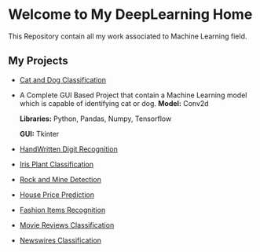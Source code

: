 # Welcome to My DeepLearning Home

This Repository contain all my work associated to Machine Learning field.

## My Projects 

 - [Cat and Dog Classification](https://github.com/Muhammad-Usama-07/DeepLearning-Work/tree/main/All_Projects/Cat_and_Dog_classification)
  - A Complete GUI Based Project that contain a Machine Learning model which is capable of identifying cat or dog.
    **Model:** Conv2d

    **Libraries:** Python, Pandas, Numpy, Tensorflow
        
    **GUI:** Tkinter
 - [HandWritten Digit Recognition](https://github.com/Muhammad-Usama-07/DeepLearning-Work/tree/main/All_Projects/HandWrittrenDigitRecognitoin)
 - [Iris Plant Classification](https://github.com/Muhammad-Usama-07/DeepLearning-Work/tree/main/All_Projects/iris_plants_Classify)
 - [Rock and Mine Detection](https://github.com/Muhammad-Usama-07/DeepLearning-Work/tree/main/All_Projects/Rock_and_Mine_prediction)
 - [House Price Prediction](https://github.com/Muhammad-Usama-07/DeepLearning-Work/tree/main/All_Projects/HousePricePrediction)
 - [Fashion Items Recognition](https://github.com/Muhammad-Usama-07/DeepLearning-Work/tree/main/All_Projects/FashionItemsRecognition)
 - [Movie Reviews Classification](https://github.com/Muhammad-Usama-07/DeepLearning-Work/tree/main/All_Projects/ClassifyingMovieReviews)
 - [Newswires Classification](https://github.com/Muhammad-Usama-07/DeepLearning-Work/tree/main/All_Projects/Classifying_newswires)

